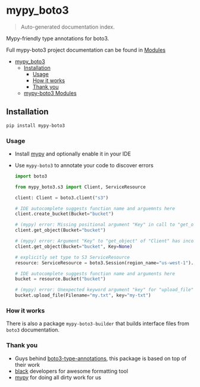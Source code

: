 # mypy_boto3

> Auto-generated documentation index.

Mypy-friendly type annotations for boto3.

Full mypy-boto3 project documentation can be found in [Modules](MODULES.md#mypy-boto3-modules)

- [mypy_boto3](#mypyboto3)
  - [Installation](#installation)
    - [Usage](#usage)
    - [How it works](#how-it-works)
    - [Thank you](#thank-you)
  - [mypy-boto3 Modules](MODULES.md#mypy-boto3-modules)

## Installation

```bash
pip install mypy-boto3
```

### Usage

- Install [mypy](https://github.com/python/mypy) and optionally enable it in your IDE
- Use `mypy-boto3` to annotate your code to discover errors

    ```python
    import boto3

    from mypy_boto3.s3 import Client, ServiceResource

    client: Client = boto3.client("s3")

    # IDE autocomplete suggests function name and arguemnts here
    client.create_bucket(Bucket="bucket")

    # (mypy) error: Missing positional argument "Key" in call to "get_object" of "Client"
    client.get_object(Bucket="bucket")

    # (mypy) error: Argument "Key" to "get_object" of "Client" has incompatible type "None"; expected "str"
    client.get_object(Bucket="bucket", Key=None)

    # explicitly set type to S3 ServiceResource
    resource: ServiceResource = boto3.Session(region_name="us-west-1").resource("s3")

    # IDE autocomplete suggests function name and arguments here
    bucket = resource.Bucket("bucket")

    # (mypy) error: Unexpected keyword argument "key" for "upload_file" of "Bucket"
    bucket.upload_file(Filename="my.txt", key="my-txt")
    ```

### How it works

There is also a package `mypy-boto3-builder` that builds interface files from `boto3` documentation.

### Thank you

- Guys behind [boto3-type-annotations](https://pypi.org/project/boto3-type-annotations/),
  this package is based on top of their work
- [black](https://github.com/psf/black) developers for awesome formatting tool
- [mypy](https://github.com/python/mypy) for doing all dirty work for us
